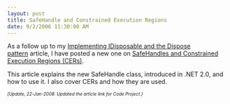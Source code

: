 ```yaml
---
layout: post
title: SafeHandle and Constrained Execution Regions
date: 9/2/2006 11:30:00 AM
---
```


As a follow up to my [Implementing IDisposable and the Dispose pattern](http://www.codeproject.com/KB/dotnet/idisposable.aspx) article, I have posted a new one on [SafeHandles and Constrained Execution Regions (CERs)](http://www.codeproject.com/KB/dotnet/safehandle.aspx).

This article explains the new SafeHandle class, introduced in .NET 2.0, and how to use it. I also cover CERs and how they are used.

*<font size="1">[Update, 22-Jan-2008: Updated the article link for Code Project.]</font>*
